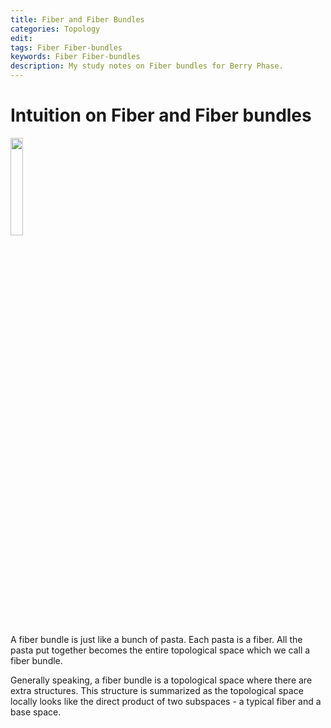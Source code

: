 ```yaml
---
title: Fiber and Fiber Bundles
categories: Topology
edit: 
tags: Fiber Fiber-bundles 
keywords: Fiber Fiber-bundles 
description: My study notes on Fiber bundles for Berry Phase. 
---
```


# Intuition on Fiber and Fiber bundles

<img src='https://raw.githubusercontent.com/yk-liu/yk-liu.github.io/master/_posts/2018-12-10-Fiber-and-Fiber-Bundles/assets/pasta.png' width="20%">

A fiber bundle is just like a bunch of pasta. Each pasta is a fiber. All the pasta put together becomes the entire topological space which we call a fiber bundle. 

Generally speaking, a fiber bundle is a topological space where there are extra structures. This structure is summarized as the topological space locally looks like the direct product of two subspaces - a typical fiber and a base space.